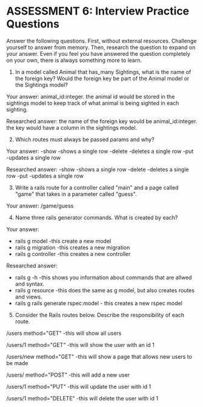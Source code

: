 # ASSESSMENT 6: Interview Practice Questions
Answer the following questions. First, without external resources. Challenge yourself to answer from memory. Then, research the question to expand on your answer. Even if you feel you have answered the question completely on your own, there is always something more to learn.

1. In a model called Animal that has_many Sightings, what is the name of the foreign key? Would the foreign key be part of the Animal model or the Sightings model?

  Your answer: animal_id:integer. the animal id would be stored in the sightings model to keep track of what animal is being sighted in each sighting.

  Researched answer: the name of the foreign key would be animal_id:integer. the key would have a column in the sightings model.



2. Which routes must always be passed params and why?

  Your answer: 
  -show     -shows a single row
  -delete   -deletes a single row
  -put      -updates a single row


  Researched answer:
  -show     -shows a single row
  -delete   -deletes a single row
  -put      -updates a single row


3. Write a rails route for a controller called "main" and a page called "game" that takes in a parameter called "guess".

  Your answer: /game/guess




4. Name three rails generator commands. What is created by each?

  Your answer: 
  - rails g model                 -this create a new model
  - rails g migration             -this creates a new migration
  - rails g controller            -this creates a new controller

  Researched answer:
  - rails g -h                    -this shows you information about commands that are allwed and syntax.
  - rails g resource              -this does the same as g model, but also creates routes and views.
  - rails g rails generate rspec:model  - this creates a new rspec model


5. Consider the Rails routes below. Describe the responsibility of each route.

/users        method="GET"   -this will show all users

/users/1      method="GET"   -this will show the user with an id 1

/users/new    method="GET"   -this will show a page that allows new users to be made

/users/       method="POST"  -this will add a new user 

/users/1      method="PUT"    -this will update the user with id 1

/users/1      method="DELETE" -this will delete the user with id 1
